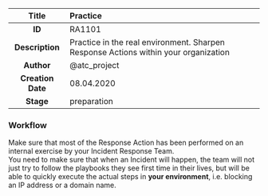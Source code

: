 | Title                       |  Practice         |
|:---------------------------:|:--------------------|
| **ID**                      | RA1101            |
| **Description**             | Practice in the real environment. Sharpen Response Actions within your organization   |
| **Author**                  | @atc_project        |
| **Creation Date**           | 08.04.2020 |
| **Stage**                   | preparation         |

### Workflow

Make sure that most of the Response Action has been performed on an internal exercise by your Incident Response Team.  
You need to make sure that when an Incident will happen, the team will not just try to follow the playbooks they see first time in their lives, but will be able to quickly execute the actual steps in **your environment**, i.e. blocking an IP address or a domain name.  
